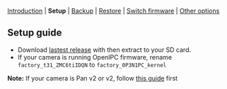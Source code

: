 [Introduction](README.md) | **Setup** | [Backup](README_backup.md) | [Restore](README_restore.md) | [Switch firmware](README_switch_fw.md) | [Other options](README_other_options.md)

## Setup guide

- Download [lastest release](https://github.com/archandanime/wz_flash-helper/releases/latest) with then extract to your SD card.
- If your camera is running OpenIPC firmware, rename `factory_t31_ZMC6tiIDQN` to `factory_0P3N1PC_kernel`

**Note:** If your camera is Pan v2 or v2, follow [this guide](https://github.com/gtxaspec/wz_mini_hacks/wiki/Setup-&-Installation) first
